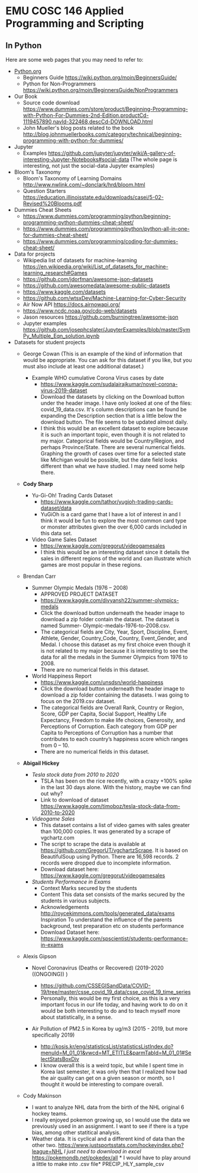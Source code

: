 # EMU COSC 146 Applied Programming and Scripting
## In Python

Here are some web pages that you may need to refer to:

- [Python.org](https://www.python.org/)
  - Beginners Guide <https://wiki.python.org/moin/BeginnersGuide/>
  - Python for Non-Programmers <https://wiki.python.org/moin/BeginnersGuide/NonProgrammers>
- Our Book
  - Source code download 
    <https://www.dummies.com/store/product/Beginning-Programming-with-Python-For-Dummies-2nd-Edition.productCd-1119457890,navId-322468,descCd-DOWNLOAD.html>
  - John Mueller's blog posts related to the book
    <http://blog.johnmuellerbooks.com/category/technical/beginning-programming-with-python-for-dummies/>
- Jupyter
  - Examples <https://github.com/jupyter/jupyter/wiki/A-gallery-of-interesting-Jupyter-Notebooks#social-data>
    (The whole page is interesting, not just the social-data Jupyter examples)
- Bloom's Taxonomy
  - Bloom's Taxonomy of Learning Domains <http://www.nwlink.com/~donclark/hrd/bloom.html>
  - Question Starters <https://education.illinoisstate.edu/downloads/casei/5-02-Revised%20Blooms.pdf>
- Dummies Cheat Sheets
  - <https://www.dummies.com/programming/python/beginning-programming-python-dummies-cheat-sheet/>
  - <https://www.dummies.com/programming/python/python-all-in-one-for-dummies-cheat-sheet/>
  - <https://www.dummies.com/programming/coding-for-dummies-cheat-sheet/>
- Data for projects
  - Wikipedia list of datasets for machine-learning 
      <https://en.wikipedia.org/wiki/List_of_datasets_for_machine-learning_research#Games>
  - <https://github.com/jdorfman/awesome-json-datasets>
  - <https://github.com/awesomedata/awesome-public-datasets>
  - <https://www.kaggle.com/datasets>
  - <https://github.com/wtsxDev/Machine-Learning-for-Cyber-Security>
  - Air Now API <https://docs.airnowapi.org/>
  - <https://www.ncdc.noaa.gov/cdo-web/datasets>
  - Jason resources <https://github.com/burningtree/awesome-json>
  - Jupyter examples <https://github.com/josephcslater/JupyterExamples/blob/master/SymPy_Multiple_Eqn_solution.ipynb>
- Datasets for student projects
  - George Cowan (This is an example of the kind of information that would be appropriate. You can ask for this dataset 
    if you like, but you must also include at least one additional dataset.)
    - Example WHO cumulative Corona Virus cases by date 
      - <https://www.kaggle.com/sudalairajkumar/novel-corona-virus-2019-dataset>
      - Download the datasets by clicking on the Download button under the header image. I have only looked at one of the files: 
        covid_19_data.csv. It's column descriptions can be found be expanding the Description section that is a little below 
        the download button. The file seems to be updated almost daily.
      - I think this would be an excellent dataset to explore because it is such an important topic, even though 
        it is not related to my major. Categorical fields would be Country/Region, and perhaps Province/State. 
        There are several numerical fields. Graphing the growth of cases over time for a selected state like 
        Michigan would be possible, but the date field looks different than what we have studied. I may need some help there.
   - **Cody Sharp**
     - Yu-Gi-Oh! Trading Cards Dataset
        - https://www.kaggle.com/tathor/yugioh-trading-cards-dataset/data
        - YuGiOh is a card game that I have a lot of interest in and I think it would be fun to explore the most common card type or               monster attributes given the over 6,000 cards included in this data set.
     - Video Game Sales Dataset
        - https://www.kaggle.com/gregorut/videogamesales
        - I think this would be an interesting dataset since it details the sales in different regions of the world and can illustrate
          which games are most popular in these regions.
  - Brendan Carr
    - Summer Olympic Medals (1976 – 2008)
      - APPROVED PROJECT DATASET
      - <https://www.kaggle.com/divyansh22/summer-olympics-medals>
      - Click the download button underneath the header image to download a zip folder contain the dataset. The dataset is named Summer-         Olympic-medals-1976-to-2008.csv. 
      - The categorical fields are City, Year, Sport, Discipline, Event, Athlete, Gender, Country_Code, Country, Event_Gender, and               Medal. I choose this dataset as my first choice even though it is not related to my major because it is interesting to see the           data for all the medals in the Summer Olympics from 1976 to 2008.
      - There are no numerical fields in this dataset.
    - World Happiness Report 
      - <https://www.kaggle.com/unsdsn/world-happiness>
      - Click the download button underneath the header image to download a zip folder containing the datasets. I was going to focus on         the 2019.csv dataset. 
      - The categorical fields are Overall Rank, Country or Region, Score, GDP per Capita, Social Support, Healthy Life Expectancy,             Freedom to make life choices, Generosity, and Perceptions of Corruption. Each category from GDP per Capita to Perceptions of             Corruption has a number that contributes to each country’s happiness score which ranges from 0 – 10.
      - There are no numerical fields in this dataset.
      
   - **Abigail Hickey**
     - *Tesla stock data from 2010 to 2020*
       - TSLA has been on the rice recently, with a crazy +100% spike in the last 30 days alone. With the history, maybe we can find out why?
       - Link to download of dataset https://www.kaggle.com/timoboz/tesla-stock-data-from-2010-to-2020
     - *Videogame Sales*
       - This dataset contains a list of video games with sales greater than 100,000 copies. It was generated by a scrape of vgchartz.com
       - The script to scrape the data is available at https://github.com/GregorUT/vgchartzScrape. It is based on BeautifulSoup using Python. There are 16,598 records. 2 records were dropped due to incomplete information.
       - Download dataset here: https://www.kaggle.com/gregorut/videogamesales
     - *Students Performance in Exams*
       - Context Marks secured by the students
       - Content This data set consists of the marks secured by the students in various subjects.
       - Acknowledgements http://roycekimmons.com/tools/generated_data/exams Inspiration To understand the influence of the parents background, test preparation etc on students performance
       - Download Dataset here: https://www.kaggle.com/spscientist/students-performance-in-exams
      
  - Alexis Gipson 
     - Novel Coronavirus (Deaths or Recovered) (2019-2020 ((ONGOING)) )
       - <https://github.com/CSSEGISandData/COVID-19/tree/master/csse_covid_19_data/csse_covid_19_time_series>
       - Personally, this would be my first choice, as this is a very important focus in our life today, and having work to do on it              would be both interesting to do and to teach myself more about statistically, in a sense. 
      
     - Air Pollution of PM2.5 in Korea by ug/m3 (2015 - 2019, but more specifically 2019)
       - <http://kosis.kr/eng/statisticsList/statisticsListIndex.do?menuId=M_01_01&vwcd=MT_ETITLE&parmTabId=M_01_01#SelectStatsBoxDiv>
       - I know overall this is a weird topic, but while I spent time in Korea last semester, it was only then that I realized how bad            the air quality can get on a given season or month, so I thought it would be interesting to compare overall. 
       
  - Cody Makinson
    - I want to analyze NHL data from the birth of the NHL original 6 hockey teams.
    - I really enjoyed pokemon growing up, so I would use the data we previously used in an assignment. 
      I want to see if there is a type bias, among other statitical analysis.
    - Weather data. It is cyclical and a different kind of data than the other two.
      https://www.justsportsstats.com/hockeyindex.php?league=NHL *I just need to download in excel* 
      https://pokemondb.net/pokedex/all * I would have to play around a little to make into .csv file*
      PRECIP_HLY_sample_csv

